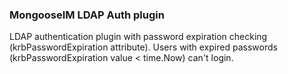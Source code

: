 ### MongooseIM LDAP Auth plugin
LDAP authentication plugin with password expiration checking (krbPasswordExpiration attribute). Users with expired passwords (krbPasswordExpiration value < time.Now) can't login.
